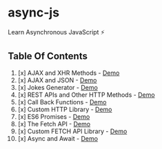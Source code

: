 # async-js
Learn Asynchronous JavaScript :zap:

## Table Of Contents

1. [x] AJAX and XHR Methods - [Demo](https://bolajiayodeji.github.io/async-js/01-Ajax%20&%20XHR%20Methods/)
2. [x] AJAX and JSON - [Demo](https://bolajiayodeji.github.io/async-js/02-Ajax%20&%20JSON/)
3. [x] Jokes Generator - [Demo](https://bolajiayodeji.github.io/async-js/03-Jokes%20Generator)
4. [x] REST APIs and Other HTTP Methods - [Demo](https://bolajiayodeji.github.io/async-js/04-REST%20APIs%20%26%20Other%20HTTP%20Methods)
5. [x] Call Back Functions - [Demo](https://bolajiayodeji.github.io/async-js/05-Call%20Back%20Functions)
6. [x] Custom HTTP Library - [Demo](https://bolajiayodeji.github.io/async-js/06-Custom%20HTTP%20Library)
7. [x] ES6 Promises - [Demo](https://bolajiayodeji.github.io/async-js/07-ES6%20Promises)
8. [x] The Fetch API - [Demo](https://bolajiayodeji.github.io/async-js/08-The%20Fetch%20API)
9. [x] Custom FETCH API Library - [Demo](https://bolajiayodeji.github.io/async-js/09-Custom%20FETCH%20Library)
10. [x] Async and Await - [Demo](https://bolajiayodeji.github.io/async-js/10-Async%20%26%20Await)

